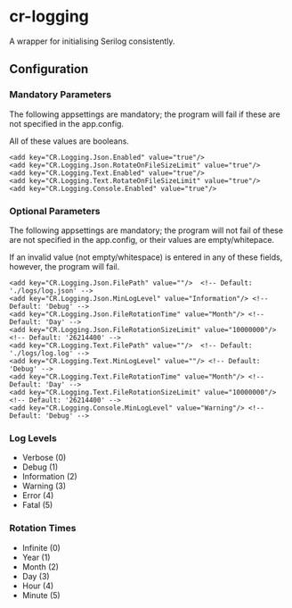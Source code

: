 # cr-logging
A wrapper for initialising Serilog consistently.

## Configuration

### Mandatory Parameters
The following appsettings are mandatory; the program will fail if these are not specified in the app.config.

All of these values are booleans.

    <add key="CR.Logging.Json.Enabled" value="true"/>
    <add key="CR.Logging.Json.RotateOnFileSizeLimit" value="true"/>
    <add key="CR.Logging.Text.Enabled" value="true"/>
    <add key="CR.Logging.Text.RotateOnFileSizeLimit" value="true"/>
    <add key="CR.Logging.Console.Enabled" value="true"/>

### Optional Parameters

The following appsettings are mandatory; the program will not fail of these are not specified in the app.config, or their values are empty/whitepace.

If an invalid value (not empty/whitespace) is entered in any of these fields, however, the program will fail.

    <add key="CR.Logging.Json.FilePath" value=""/>  <!-- Default: './logs/log.json' -->
    <add key="CR.Logging.Json.MinLogLevel" value="Information"/> <!-- Default: 'Debug' -->
    <add key="CR.Logging.Json.FileRotationTime" value="Month"/> <!-- Default: 'Day' -->
    <add key="CR.Logging.Json.FileRotationSizeLimit" value="10000000"/> <!-- Default: '26214400' -->
    <add key="CR.Logging.Text.FilePath" value=""/>  <!-- Default: './logs/log.log' -->
    <add key="CR.Logging.Text.MinLogLevel" value=""/> <!-- Default: 'Debug' -->
    <add key="CR.Logging.Text.FileRotationTime" value="Month"/> <!-- Default: 'Day' -->
    <add key="CR.Logging.Text.FileRotationSizeLimit" value="10000000"/> <!-- Default: '26214400' -->
    <add key="CR.Logging.Console.MinLogLevel" value="Warning"/> <!-- Default: 'Debug' -->
    
### Log Levels
- Verbose (0)
- Debug (1)
- Information (2)
- Warning (3)
- Error (4)
- Fatal (5)

### Rotation Times
- Infinite (0)
- Year (1)
- Month (2)
- Day (3)
- Hour (4)
- Minute (5)
